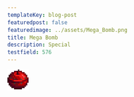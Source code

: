 ```yaml
---
templateKey: blog-post
featuredpost: false
featuredimage: ../assets/Mega_Bomb.png
title: Mega Bomb
description: Special
testfield: 576
---
```

![Mega Bomb](../assets/Mega_Bomb.png)